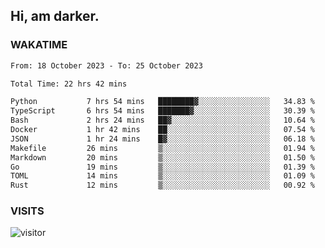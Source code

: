 ## Hi, am darker.

### WAKATIME

<!--START_SECTION:waka-->

```txt
From: 18 October 2023 - To: 25 October 2023

Total Time: 22 hrs 42 mins

Python           7 hrs 54 mins   ████████▓░░░░░░░░░░░░░░░░   34.83 %
TypeScript       6 hrs 54 mins   ███████▓░░░░░░░░░░░░░░░░░   30.39 %
Bash             2 hrs 24 mins   ██▓░░░░░░░░░░░░░░░░░░░░░░   10.64 %
Docker           1 hr 42 mins    ██░░░░░░░░░░░░░░░░░░░░░░░   07.54 %
JSON             1 hr 24 mins    █▓░░░░░░░░░░░░░░░░░░░░░░░   06.18 %
Makefile         26 mins         ▒░░░░░░░░░░░░░░░░░░░░░░░░   01.94 %
Markdown         20 mins         ▒░░░░░░░░░░░░░░░░░░░░░░░░   01.50 %
Go               19 mins         ▒░░░░░░░░░░░░░░░░░░░░░░░░   01.39 %
TOML             14 mins         ▒░░░░░░░░░░░░░░░░░░░░░░░░   01.09 %
Rust             12 mins         ▒░░░░░░░░░░░░░░░░░░░░░░░░   00.92 %
```

<!--END_SECTION:waka-->

### VISITS
<!-- i should probably build this when i will have some time -->
![visitor](https://profile-counter.glitch.me/sanix-darker/count.svg)

